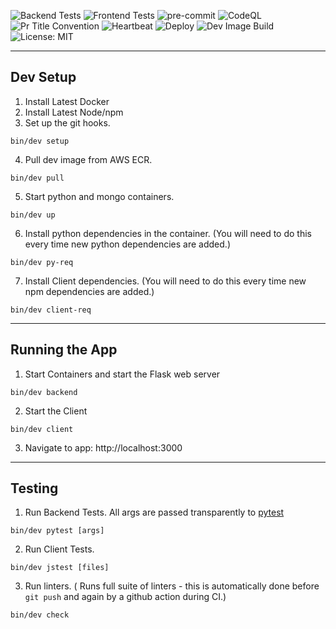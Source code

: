 ![Backend Tests](https://github.com/SyncM8/syncm8/actions/workflows/backendCI.yml/badge.svg)
![Frontend Tests](https://github.com/SyncM8/syncm8/actions/workflows/frontendCI.yml/badge.svg)
![pre-commit](https://github.com/SyncM8/syncm8/actions/workflows/pre-commit.yml/badge.svg)
![CodeQL](https://github.com/SyncM8/syncm8/actions/workflows/codeql-analysis.yml/badge.svg)
![Pr Title Convention](https://github.com/SyncM8/syncm8/actions/workflows/prTitle.yml/badge.svg)
![Heartbeat](https://github.com/SyncM8/syncm8/actions/workflows/heartbeat.yml/badge.svg)
![Deploy](https://github.com/SyncM8/syncm8/actions/workflows/CD.yml/badge.svg)
![Dev Image Build](https://github.com/SyncM8/syncm8/actions/workflows/devDockerBuild.yml/badge.svg)
![License: MIT](https://img.shields.io/badge/License-MIT-blue.svg)

---
## Dev Setup

1. Install Latest Docker
2. Install Latest Node/npm
3. Set up the git hooks.
```shell
bin/dev setup
```
4. Pull dev image from AWS ECR.
```shell
bin/dev pull
```
5. Start python and mongo containers.
```shell
bin/dev up
```
6. Install python dependencies in the container. (You will need to do this every time new python dependencies are added.)
```shell
bin/dev py-req
```
7.  Install Client dependencies. (You will need to do this every time new npm dependencies are added.)
```shell
bin/dev client-req
```
---
## Running the App

1. Start Containers and start the Flask web server
```shell
bin/dev backend
```
2. Start the Client
```shell
bin/dev client
```
3. Navigate to app: http://localhost:3000

---
## Testing
1. Run Backend Tests. All args are passed transparently to [pytest](https://docs.pytest.org/en/6.2.x/getting-started.html)
```shell
bin/dev pytest [args]
```
2. Run Client Tests.
```shell
bin/dev jstest [files]
```
3. Run linters. ( Runs full suite of linters - this is automatically done before `git push` and again by a github action during CI.)
```shell
bin/dev check
```
